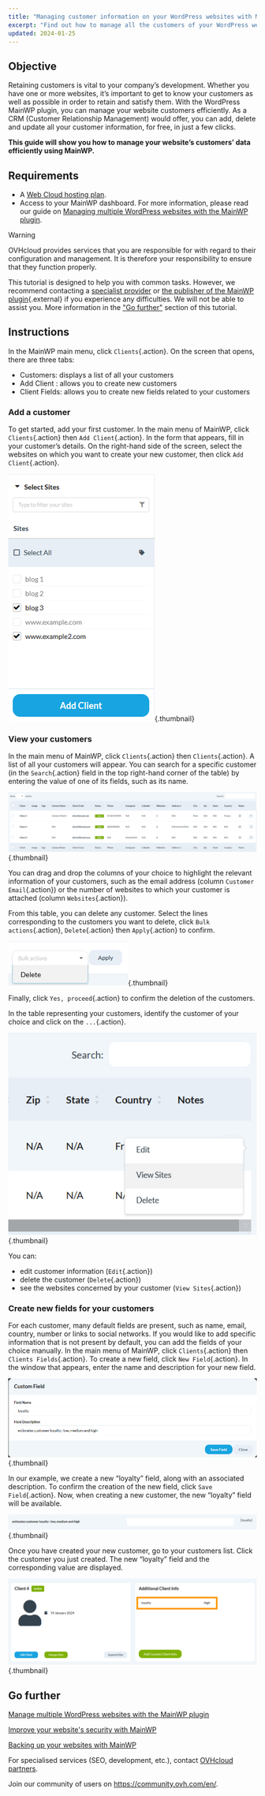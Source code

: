 ```yaml
---
title: "Managing customer information on your WordPress websites with MainWP"
excerpt: "Find out how to manage all the customers of your WordPress websites from the MainWP dashboard"
updated: 2024-01-25
---
```


## Objective

Retaining customers is vital to your company’s development. Whether you have one or more websites, it’s important to get to know your customers as well as possible in order to retain and satisfy them. With the WordPress MainWP plugin, you can manage your website customers efficiently. As a CRM (Customer Relationship Management) would offer, you can add, delete and update all your customer information, for free, in just a few clicks.

**This guide will show you how to manage your website’s customers’ data efficiently using MainWP.**

## Requirements

- A [Web Cloud hosting plan](https://www.ovhcloud.com/en-sg/web-hosting/).
- Access to your MainWP dashboard. For more information, please read our guide on [Managing multiple WordPress websites with the MainWP plugin](/pages/web_cloud/web_hosting/mainwp_general).

> [!warning]
>
> OVHcloud provides services that you are responsible for with regard to their configuration and management. It is therefore your responsibility to ensure that they function properly.
> 
> This tutorial is designed to help you with common tasks. However, we recommend contacting a [specialist provider](/links/partner) or [the publisher of the MainWP plugin](https://mainwp.com/support/){.external} if you experience any difficulties. We will not be able to assist you. More information in the ["Go further"](#go-further) section of this tutorial.
>

## Instructions

In the MainWP main menu, click `Clients`{.action}. On the screen that opens, there are three tabs:

- Customers: displays a list of all your customers
- Add Client : allows you to create new customers
- Client Fields: allows you to create new fields related to your customers

### Add a customer

To get started, add your first customer. In the main menu of MainWP, click `Clients`{.action} then `Add Client`{.action}. In the form that appears, fill in your customer’s details. On the right-hand side of the screen, select the websites on which you want to create your new customer, then click `Add Client`{.action}.

![mainWPClientMngt](images/add_client.png){.thumbnail}

### View your customers

In the main menu of MainWP, click `Clients`{.action} then `Clients`{.action}. A list of all your customers will appear. You can search for a specific customer (in the `Search`{.action} field in the top right-hand corner of the table) by entering the value of one of its fields, such as its name.

![mainWPClientMngt](images/search_client.png){.thumbnail}

You can drag and drop the columns of your choice to highlight the relevant information of your customers, such as the email address (column `Customer Email`{.action}) or the number of websites to which your customer is attached (column `Websites`{.action}).

From this table, you can delete any customer. Select the lines corresponding to the customers you want to delete, click `Bulk actions`{.action}, `Delete`{.action} then `Apply`{.action} to confirm.

![mainWPClientMngt](images/delete_client.png){.thumbnail}

Finally, click `Yes, proceed`{.action} to confirm the deletion of the customers.

In the table representing your customers, identify the customer of your choice and click on the `...`{.action}.

![mainWPClientMngt](images/more_client.png){.thumbnail}

You can:

- edit customer information (`Edit`{.action})
- delete the customer (`Delete`{.action})
- see the websites concerned by your customer (`View Sites`{.action})

### Create new fields for your customers

For each customer, many default fields are present, such as name, email, country, number or links to social networks. If you would like to add specific information that is not present by default, you can add the fields of your choice manually.
In the main menu of MainWP, click `Clients`{.action} then `Clients Fields`{.action}. To create a new field, click `New Field`{.action}. In the window that appears, enter the name and description for your new field.

![mainWPClientMngt](images/new_field_client.png){.thumbnail}

In our example, we create a new “loyalty” field, along with an associated description. To confirm the creation of the new field, click `Save Field`{.action}. Now, when creating a new customer, the new “loyalty” field will be available.

![mainWPClientMngt](images/new_field_add_client.png){.thumbnail}

Once you have created your new customer, go to your customers list. Click the customer you just created. The new “loyalty” field and the corresponding value are displayed.

![mainWPClientMngt](images/details_client.png){.thumbnail}

## Go further <a name="go-further"></a>

[Manage multiple WordPress websites with the MainWP plugin](/pages/web_cloud/web_hosting/mainwp_general)

[Improve your website's security with MainWP](/pages/web_cloud/web_hosting/mainwp-security)

[Backing up your websites with MainWP](/pages/web_cloud/web_hosting/mainwp-backup)

For specialised services (SEO, development, etc.), contact [OVHcloud partners](/links/partner).

Join our community of users on <https://community.ovh.com/en/>.